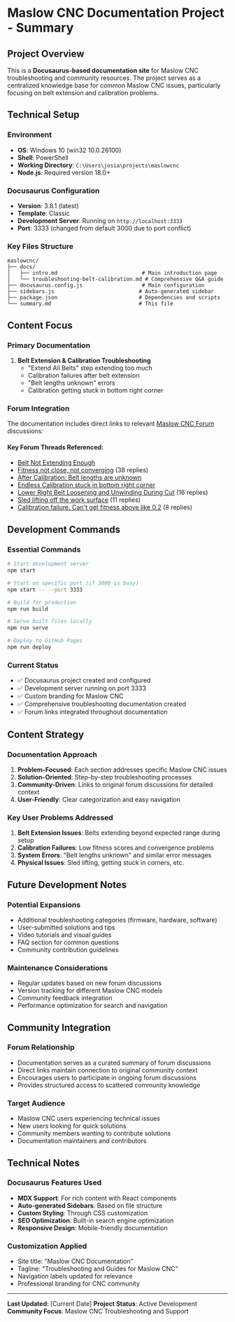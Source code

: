 # Maslow CNC Documentation Project - Summary

## Project Overview

This is a **Docusaurus-based documentation site** for Maslow CNC troubleshooting and community resources. The project serves as a centralized knowledge base for common Maslow CNC issues, particularly focusing on belt extension and calibration problems.

## Technical Setup

### Environment
- **OS**: Windows 10 (win32 10.0.26100)
- **Shell**: PowerShell
- **Working Directory**: `C:\Users\josia\projects\maslowcnc`
- **Node.js**: Required version 18.0+

### Docusaurus Configuration
- **Version**: 3.8.1 (latest)
- **Template**: Classic
- **Development Server**: Running on `http://localhost:3333`
- **Port**: 3333 (changed from default 3000 due to port conflict)

### Key Files Structure
```
maslowcnc/
├── docs/
│   ├── intro.md                           # Main introduction page
│   └── troubleshooting-belt-calibration.md # Comprehensive Q&A guide
├── docusaurus.config.js                   # Main configuration
├── sidebars.js                           # Auto-generated sidebar
├── package.json                          # Dependencies and scripts
└── summary.md                            # This file
```

## Content Focus

### Primary Documentation
1. **Belt Extension & Calibration Troubleshooting**
   - "Extend All Belts" step extending too much
   - Calibration failures after belt extension
   - "Belt lengths unknown" errors
   - Calibration getting stuck in bottom right corner

### Forum Integration
The documentation includes direct links to relevant [Maslow CNC Forum](https://forums.maslowcnc.com/c/troubleshooting/12) discussions:

#### Key Forum Threads Referenced:
- [Belt Not Extending Enough](https://forums.maslowcnc.com/t/belt-not-extending-enough/24525)
- [Fitness not close, not converging](https://forums.maslowcnc.com/t/fitness-not-close-not-converging/24515) (38 replies)
- [After Calibration: Belt lengths are unknown](https://forums.maslowcnc.com/t/after-calibration-maslow-is-not-ready-to-move-belt-lengths-are-unknown/24392)
- [Endless Calibration stuck in bottom right corner](https://forums.maslowcnc.com/t/endless-calibration-always-gets-stuck-in-bottom-right-corner-lifting-sled-unsure-where-to-go-now/24479)
- [Lower Right Belt Loosening and Unwinding During Cut](https://forums.maslowcnc.com/t/lower-right-belt-loosening-and-unwinding-during-cut/24309) (16 replies)
- [Sled lifting off the work surface](https://forums.maslowcnc.com/t/sled-lifting-off-the-work-surface/24591) (11 replies)
- [Calibration failure. Can't get fitness above like 0.2](https://forums.maslowcnc.com/t/calibration-failure-cant-get-fitness-above-like-0-2/24517) (8 replies)

## Development Commands

### Essential Commands
```bash
# Start development server
npm start

# Start on specific port (if 3000 is busy)
npm start -- --port 3333

# Build for production
npm run build

# Serve built files locally
npm run serve

# Deploy to GitHub Pages
npm run deploy
```

### Current Status
- ✅ Docusaurus project created and configured
- ✅ Development server running on port 3333
- ✅ Custom branding for Maslow CNC
- ✅ Comprehensive troubleshooting documentation created
- ✅ Forum links integrated throughout documentation

## Content Strategy

### Documentation Approach
1. **Problem-Focused**: Each section addresses specific Maslow CNC issues
2. **Solution-Oriented**: Step-by-step troubleshooting processes
3. **Community-Driven**: Links to original forum discussions for detailed context
4. **User-Friendly**: Clear categorization and easy navigation

### Key User Problems Addressed
1. **Belt Extension Issues**: Belts extending beyond expected range during setup
2. **Calibration Failures**: Low fitness scores and convergence problems
3. **System Errors**: "Belt lengths unknown" and similar error messages
4. **Physical Issues**: Sled lifting, getting stuck in corners, etc.

## Future Development Notes

### Potential Expansions
- Additional troubleshooting categories (firmware, hardware, software)
- User-submitted solutions and tips
- Video tutorials and visual guides
- FAQ section for common questions
- Community contribution guidelines

### Maintenance Considerations
- Regular updates based on new forum discussions
- Version tracking for different Maslow CNC models
- Community feedback integration
- Performance optimization for search and navigation

## Community Integration

### Forum Relationship
- Documentation serves as a curated summary of forum discussions
- Direct links maintain connection to original community context
- Encourages users to participate in ongoing forum discussions
- Provides structured access to scattered community knowledge

### Target Audience
- Maslow CNC users experiencing technical issues
- New users looking for quick solutions
- Community members wanting to contribute solutions
- Documentation maintainers and contributors

## Technical Notes

### Docusaurus Features Used
- **MDX Support**: For rich content with React components
- **Auto-generated Sidebars**: Based on file structure
- **Custom Styling**: Through CSS customization
- **SEO Optimization**: Built-in search engine optimization
- **Responsive Design**: Mobile-friendly documentation

### Customization Applied
- Site title: "Maslow CNC Documentation"
- Tagline: "Troubleshooting and Guides for Maslow CNC"
- Navigation labels updated for relevance
- Professional branding for CNC community

---

**Last Updated**: [Current Date]
**Project Status**: Active Development
**Community Focus**: Maslow CNC Troubleshooting and Support 